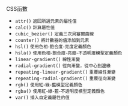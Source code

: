 CSS函數
- `attr()` <small>返回所選元素的屬性值</small>
- `calc()` <small>計算屬性值</small>
- `cubic_bezier()` <small>定義三次貝塞爾曲線</small>
- `counter()` <small>將計數器的值添加到元素</small>
- `hsl()` <small>使用色相-飽合度-亮度定義顏色</small>
- `hsla()` <small>使用色相-飽合度-亮度-不透明度模型定義顏色</small>
- `linear-gradient()` <small>線性漸變</small>
- `radial-gradient()` <small>徑向漸變，從中心到邊緣</small>
- `repeating-linear-gradient()` <small>重覆線性漸變</small>
- `repeating-radial-gradient()` <small>重覆徑向漸變</small>
- `rgb()` <small>使用紅-綠-藍模型定義顏色</small>
- `rgba()` <small>使用紅-綠-藍-不透明度模型定義顏色</small>
- `var()` <small>插入自定義屬性的值</small>